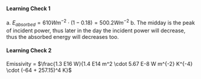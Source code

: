 
#### Learning Check 1

a. $E_{absorbed} = 610 W m^{-2} \cdot (1 - 0.18) = 500.2 W m^{-2}$
b. The midday is the peak of incident power, thus later in the day the incident power will decrease, thus the absorbed energy will decreases too.

#### Learning Check 2

Emissivity = $\frac{1.3 E16 W}{1.4 E14 m^2 \cdot 5.67 E-8 W m^{-2} K^{-4} \cdot (-64 + 257.15)^4 K}$
